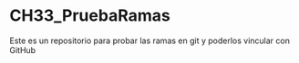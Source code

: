 # CH33_PruebaRamas
Este es un repositorio para probar las ramas en git y poderlos vincular con GitHub
